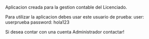 Aplicacion creada para la gestion contable del Licenciado.

Para utilizar la aplicacion debes usar este usuario de prueba:
user: userprueba
password: hola123

Si desea contar con una cuenta Administrador contactar!
